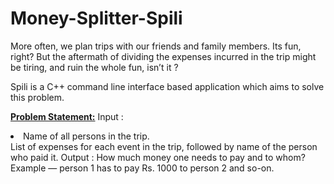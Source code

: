 # Money-Splitter-Spili
More often, we plan trips with our friends and family members. Its fun, right? But the aftermath of dividing the expenses incurred in the trip might be tiring, and ruin the whole fun, isn’t it ?

Spili is a C++ command line interface based application which aims to solve this problem.

<u><b>Problem Statement:</b></u>
Input :
<li>Name of all persons in the trip.</li>
List of expenses for each event in the trip, followed by name of the person who paid it.
Output :
How much money one needs to pay and to whom?
Example — person 1 has to pay Rs. 1000 to person 2 and so-on.
